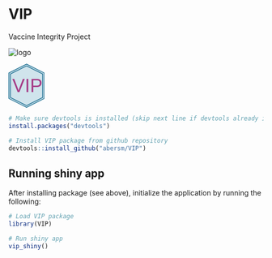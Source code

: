 # VIP
Vaccine Integrity Project


![logo](https://github.com/user-attachments/assets/fe0c57af-d075-409f-8977-80619a3bc280)
<?xml version="1.0" encoding="UTF-8" standalone="no"?>
<!-- Created with Inkscape (http://www.inkscape.org/) -->

<svg
   width="18.892548mm"
   height="23.016367mm"
   viewBox="0 0 18.892548 23.016367"
   version="1.1"
   id="svg1"
   xmlns="http://www.w3.org/2000/svg"
   xmlns:svg="http://www.w3.org/2000/svg">
  <defs
     id="defs1" />
  <g
     id="layer1"
     transform="translate(-64.734094,-112.5866)">
    <g
       id="g4"
       transform="matrix(0.02833503,0,0,0.02833503,17.382863,94.432849)">
      <g
         id="g1"
         transform="matrix(0.62975179,0,0,0.62975179,618.72918,267.19722)">
        <path
           d="m 2200.5,1860.5 -508,-254 v -737 l 508,-254 508,254 v 737 z"
           fill="#d0e4ec"
           fill-rule="evenodd"
           fill-opacity="1"
           id="path1" />
        <path
           d="m 2200.5,1860.5 -508,-254 v -737 l 508,-254 508,254 v 737 z m 508,-254 v -737 l -508,-254 -508,254 v 737 l 508,254 z"
           fill="#287697"
           fill-rule="nonzero"
           fill-opacity="1"
           id="path2" />
        <path
           d="M 2200.5,1844.5 1705.5,1597 V 879 l 495,-247.5 495,247.5 v 718 z"
           fill="#d0e4ec"
           fill-rule="evenodd"
           fill-opacity="1"
           id="path3" />
        <path
           d="M 2200.5,1882.93 1671.12,1618.24 V 857.755 l 529.38,-264.688 529.38,264.688 v 760.485 z m 506.46,-278.85 V 871.918 L 2200.5,618.689 1694.04,871.918 v 732.162 l 506.46,253.23 z M 2200.5,1831.69 1716.96,1589.92 V 886.082 l 483.54,-241.771 483.54,241.771 v 703.838 z m 460.62,-255.94 V 900.245 L 2200.5,669.932 1739.88,900.245 v 675.505 l 460.62,230.32 z"
           fill="#287697"
           fill-rule="nonzero"
           fill-opacity="1"
           id="path4" />
        <text
           fill="#a63b86"
           fill-opacity="1"
           font-family="Phosphate, Phosphate_MSFontService, sans-serif"
           font-style="normal"
           font-variant="normal"
           font-weight="400"
           font-stretch="normal"
           font-size="550px"
           text-anchor="start"
           direction="ltr"
           writing-mode="lr-tb"
           unicode-bidi="normal"
           text-decoration="none"
           transform="translate(1782.63,1424)"
           id="text4"
           style="text-decoration:none;text-decoration-line:none">VIP</text>
      </g>
    </g>
  </g>
</svg>

``` r
# Make sure devtools is installed (skip next line if devtools already installed)
install.packages("devtools")

# Install VIP package from github repository
devtools::install_github("abersm/VIP")
```

## Running shiny app
After installing package (see above), initialize the application by running the following: 

``` r
# Load VIP package
library(VIP)

# Run shiny app
vip_shiny()
```

